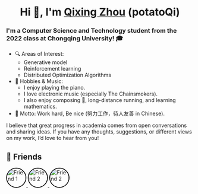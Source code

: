 <h1 align="center">Hi 👋, I'm <a href="https://potatoQi.github.io/">Qixing Zhou</a> (potatoQi)</h1>

### I'm a **Computer Science and Technology** student from the 2022 class at **Chongqing University**! 🎓

- 🔍 Areas of Interest:
  - Generative model
  - Reinforcement learning
  - Distributed Optimization Algorithms
- 🎹 Hobbies & Music:
  - I enjoy playing the piano.
  - I love electronic music (especially The Chainsmokers).
  - I also enjoy composing 🎼, long-distance running, and learning mathematics.
- 📝 Motto: Work hard, Be nice (努力工作，待人友善 in Chinese).

I believe that great progress in academia comes from open conversations and sharing ideas. If you have any thoughts, suggestions, or different views on my work, I’d love to hear from you!

## 👥 Friends
<div align="left">
  <a href="https://github.com/HugoPhi" target="_blank">
    <img src="https://github.com/HugoPhi.png" width="50" height="50" alt="Friend 1" style="border-radius: 50%; display: inline-block; border: 2px solid black;" />
  </a>
  <a href="https://github.com/MonrenZheng" target="_blank">
    <img src="https://github.com/MonrenZheng.png" width="50" height="50" alt="Friend 2" style="border-radius: 50%; display: inline-block; border: 2px solid black;" />
  </a>
  <a href="https://github.com/knightnemo" target="_blank">
    <img src="https://github.com/knightnemo.png" width="50" height="50" alt="Friend 2" style="border-radius: 50%; display: inline-block; border: 2px solid black;" />
  </a>
  <!-- 继续添加其他朋友 -->
</div>
